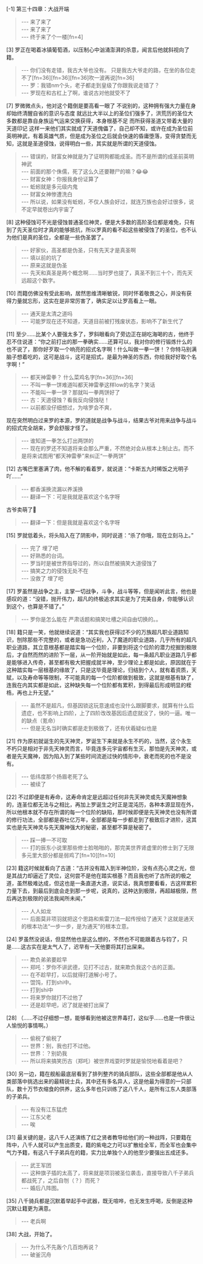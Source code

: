 
[-1] 第三十四章：大战开端
>--- 来了来了<br>
>--- 来了来了<br>
>--- 终于来了个一楼[fn=4]<br>

[3] 罗正在喝着冰镇葡萄酒，以压制心中汹涌澎湃的杀意，闻言后他就斜视向了籍。
>--- 你们没有走错，我古大爷也没有。  只是我古大爷走的路，在坐的各位走不了[fn=36][fn=36][fn=36]吹一波再说[fn=36]<br>
>--- 罗：我错nm个头，老子都走到皇级了你跟我说走错了？<br>
>--- 罗现在和古杠上了啊，谁说古对他就受不了<br>

[7] 罗微微点头，他对这个籍倒是要高看一眼了 不说别的，这种拥有强大力量在身 却始终清醒自省的意识与态度 就远比大半以上的圣位们强多了，洪荒历的圣位大多数都是靠自身族运气运来交换获得，本身根基不足 而所获得圣道又带着大量的天道印记 这样一来他们其实就成了天道傀儡了，自己却不知，或许在成为圣位前英明神武，有着英雄气质，但是成为圣位之后就会快速的昏庸堕落，变得贪婪而无知，这就是圣道侵蚀，说得明白一些，其实就是所谓的天道侵蚀。
>--- 错误的，财富女神就是为了证明狗都能成圣。而不是所谓的成圣前英明神武<br>
>--- 前面的那个侏儒，死了这么久还要鞭尸的嘛？😂😂<br>
>--- 财富女神：你报我身份证算了<br>
>--- 蚯蚓就是多元级内鬼<br>
>--- 财富女神惨遭洗白<br>
>--- 所以说，如果没有蚯蚓，不仅人族会好过，就连万族也会好过很多，说不定早就卷出内宇宙了<br>

[8] 这种侵蚀可不光是侵蚀普通圣位神灵，便是大多数的高阶圣位都是难免，只有到了先天圣位时才真的能够抵抗，所以罗真的看不起这些被侵蚀了的圣位，也不认为他们是真的圣位，全都是一些伪圣罢了。
>--- 好家伙，高圣都是伪圣，只有先天才是真圣啊<br>
>--- 填以前的坑了<br>
>--- 原来这就是伪圣<br>
>--- 先天和真圣是两个概念啊……当时罗也提了，真圣不到三十个，而先天远超这个数字。<br>

[10] 而籍仿佛没有受此影响，居然思维清晰敏锐，同时怀着敬畏之心，并没有获得力量就忘形，这实在是非常厉害了，确实足以让罗高看上一眼。
>--- 通天是太清之道吗<br>
>--- 可能罗现在还不知道，天道目前被打残废状态，影响不了新生代了<br>

[11] 至少……比某个人要强太多了，罗斜眼看向了旁边正在胡吃海喝的古，他终于忍不住说道：“你之前打出的那一拳确实……还算可以，我对你的修行锻炼什么的也不说了，那你好歹取一个响亮的招式名字啊！什么叫做一拳一饼！？你特马别满脑子想着吃的，这可是战斗，这可是招式，是最为神圣的东西，你给我好好取个名字啊！”
>--- 都天神雷拳？  什么菜鸡名字[fn=36][fn=36]<br>
>--- 不叫一拳一饼难道叫都天神雷拳这样low的名字？笑话<br>
>--- 不能叫一拳一饼？那就叫一拳两饼好了<br>
>--- 古：天道侵蚀？看我反向侵蚀哒！<br>
>--- 以前都没仔细想过，为啥罗会不爽，

现在突然明白过来罗的本源，罗的道就是战争与战斗，结果古爷对用来战争与战斗的招式完全胡来，罗会舒服才怪了。<br>
>--- 谁知道一拳怎么打出两饼的<br>
>--- 现在的罗还不知道将来会那么严重，不然绝对会从根本上制止古。而不是将来试图用“都天神雷拳”来纠正“一拳两饼”<br>

[12] 古嘴巴里塞满了肉，他不解的看着罗，就说道：“卡斯五九时稀饭之光明子吖……”
>--- 都香溪换流漏以养溪换<br>
>--- 翻译一下：可是我就是喜欢这个名字呀

古爷卖萌了👴<br>
>--- 翻译一下：但是我就是喜欢这个名字呀<br>

[15] 罗就低着头，将头陷入在了阴影中，同时说道：“杀了你哦，现在立刻马上。”
>--- 完了 埋了吧<br>
>--- 好熟悉的台词。<br>
>--- 罗当时是被世界指导过的，所以自然被搞笑大道侵蚀了<br>
>--- 搞笑之力的侵蚀无处不在<br>
>--- 没救了 埋了吧<br>

[17] 罗虽然是战争之主，主掌一切战争，斗争，战斗等等，但是闻听此言，他也是感叹的道：“没错，抛开伟力，超凡的终极追求其实是为了完美自身，你能够认识到这个，也算是不错了。”
>--- 罗你是怎么能在 严肃话题和搞笑吐槽之间自由切换的。。<br>

[18] 籍只是一笑，他就继续说道：“其实我也获得过不少的万族超凡职业道路知识，刨除那些不完整的，或者是急功近利，入了魔道的职业道路，几乎所有的超凡职业道路，其立意根基都是踏实每一个位阶，非要到将这个位阶的潜力挖掘到极限后，才自然而然的进阶下一层，从一阶开始就是如此，每一条超凡职业道路几乎都是能够进入传奇，甚至都有极大把握成就半神，至少理论上都是如此，原因就在于这种踏实每一层根基的缘故了，只是这毕竟是理论，归结到个人，就有着资质，天赋，以及寿命等等限制，不可能真的每一个位阶都做到极致，这就是根基有缺了，连我在内其实都是如此，这种缺失每一个位阶都有累积，到得最后形成明显的桎梏，再也上升无望。”
>--- 虽然不是超凡，但基因锁这玩意速成也没什么跟脚要求，就算有什么后遗症，也不影响上四阶，上了四阶改改基因后遗症就没了，快的一逼。唯一的缺点（氪命）<br>
>--- 但是无名当时确实都是走到极致了，还有伏羲疑似也是<br>

[21] 作为原初就诞生的先天神灵，罗诞生下来就是永生不朽的，当然，这个永生不朽只是相对于非先天神灵而言，毕竟连多元宇宙都有生灭，那怕是先天神灵，或者是先天魔神，因为陷入到了某些时间流逝过快的情形中，衰老而死的也不是没有。
>--- 低纬度那个扬眉老死了么<br>
>--- 被续了<br>

[22] 不过即便是有寿命，这寿命肯定是远超过任何非先天神灵或先天魔神想象的，连圣位都无法与之相比，再加上罗诞生之时正是混沌历，各种本源显现在外，所以他根本就不存在所谓的每一个位阶的缺陷，那时候即便是先天神灵也没有所谓的修行功法，全部都是吞吐亿万年，全部都是每一步都走到了极致后才进阶，这其实也是先天神灵与先天魔神强大的秘密，甚至都不算是秘密了。
>--- 踩一捧一不可取<br>
>--- 打的辰东小说里那些修士脸啪啪的，那完美世界肾虚里的修士到了无限多元里大部分都是弱鸡了[fn=10][fn=10]<br>

[23] 籍这时候就看向了古道：“古并没有踏入到半神位阶，没有点亮心灵之光，但是其战力却逼近了灵位，这何尝不是他在踏实根基？而且我也听了古所说的极之道，虽然极难达成，但这也是一条直道大道，说实话，我真想要看看，古这样累积力量下去，到最后到底会走到那一步呢，说真的，这种达到极限，再超越极限，然后再达到极限的说法我闻所未闻，”
>--- 人人如龙<br>
>--- 后面莫非项羽就把这个思路和紫雷刀法一起传授给了通天？这就是通天的根本功法“一步一步，是为通天”的根本立意。<br>

[24] 罗虽然没说话，但显然他也是这么想的，不然也不可能跟着古与钧了，只是……这古实在是太气人了，迟早有一天他要将其打出屎来。
>--- 欺负弟弟要趁早<br>
>--- 郑吒：罗你不讲武德，见打不过古，就来欺负我这个古的正面。<br>
>--- 在不趁早打，以后就得打道解小号了。<br>
>--- 馄饨，打到shi中。<br>
>--- 打到shi中<br>
>--- 将来罗你就打不过他了<br>
>--- 还是趁早吧，迟了就是被打出屎了<br>

[28] （……不过仔细想一想，能够看到他被这世界毒打，这似乎……也是一件很让人愉悦的事情啊。）
>--- 偷税了偷税了<br>
>--- 世界：别，我也打不过他。<br>
>--- 世界：？别奶我<br>
>--- 所以将来搞笑历古（郑吒）被世界戏耍时罗就是愉悦地看着是吧？<br>

[30] 另一边，籍在舰船最底层看到了排列整齐的骑兵部队，这些全部都是他从人类部落中挑选出来的最精锐士兵，其中还有多名异人，这是他最为得意的一只部队，数十万节衣缩食的供养，这么多年也只训练了这八千人，是所有江东人类部落的子弟兵。
>--- 有没有江东猛虎<br>
>--- 江东父老<br>
>--- 唉<br>

[31] 最关键的是，这八千人还演练了红之贤者教导给他们的一种战阵，只要籍在阵中，八千人就可以产生出质变，籍的紫电之力可以扩散给全军，而全军也会集中气力予籍，有这八千子弟兵在的籍，实力比单独个人的他至少要强出五成还多。
>--- 武王军团<br>
>--- 这种旗子插的太高了，将来就是项羽被圣位袭击，直接导致八千子弟兵都战死了，之后自刎（？）而死？<br>
>--- 婚后八阵图。<br>

[35] 八千骑兵都是沉默着举起手中武器，既无喧哗，也无发生呼喝，反倒是这种沉默让籍更为满意。
>--- 老兵啊<br>

[38] 大战，开始了。
>--- 为什么不先轰个几百炮再说？<br>
>--- 破釜沉舟<br>
